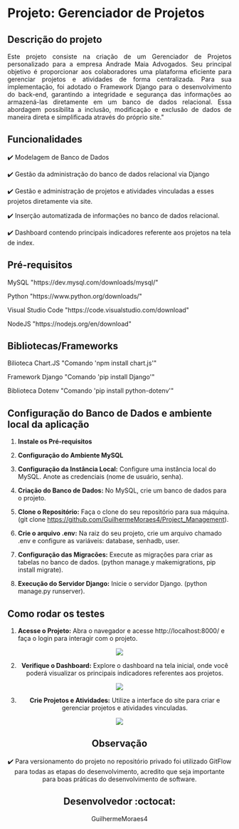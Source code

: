 <h1>Projeto: Gerenciador de Projetos

## Descrição do projeto 

<p align="justify">
 Este projeto consiste na criação de um Gerenciador de Projetos personalizado para a empresa Andrade Maia Advogados. Seu principal objetivo é proporcionar aos colaboradores uma plataforma eficiente para gerenciar projetos e atividades de forma centralizada. Para sua implementação, foi adotado o Framework Django para o desenvolvimento do back-end, garantindo a integridade e segurança das informações ao armazená-las diretamente em um banco de dados relacional. Essa abordagem possibilita a inclusão, modificação e exclusão de dados de maneira direta e simplificada através do próprio site."
</p>

## Funcionalidades

:heavy_check_mark: Modelagem de Banco de Dados

:heavy_check_mark: Gestão da administração do banco de dados relacional via Django

:heavy_check_mark: Gestão e administração de projetos e atividades vinculadas a esses projetos diretamente via site.

:heavy_check_mark: Inserção automatizada de informações no banco de dados relacional.

:heavy_check_mark: Dashboard contendo principais indicadores referente aos projetos na tela de index.


## Pré-requisitos

<dl>MySQL "https://dev.mysql.com/downloads/mysql/"</dl>
<dl>Python "https://www.python.org/downloads/"</dl>
<dl>Visual Studio Code "https://code.visualstudio.com/download"</dl>
<dl>NodeJS "https://nodejs.org/en/download"</dl>

## Bibliotecas/Frameworks

<dl>Bilioteca Chart.JS "Comando 'npm install chart.js'"</dl>
<dl>Framework Django "Comando 'pip install Django'"</dl>
<d1>Biblioteca Dotenv "Comando 'pip install python-dotenv'"</d1>

## Configuração do Banco de Dados e ambiente local da aplicação

1. **Instale os Pré-requisitos**

2. **Configuração do Ambiente MySQL**

3. **Configuração da Instância Local:** Configure uma instância local do MySQL. Anote as credenciais (nome de usuário, senha).

4. **Criação do Banco de Dados:** No MySQL, crie um banco de dados para o projeto.

5. **Clone o Repositório:** Faça o clone do seu repositório para sua máquina. 
    (git clone https://github.com/GuilhermeMoraes4/Project_Management).

6. **Crie o arquivo .env:** Na raiz do seu projeto, crie um arquivo chamado .env e configure as variáveis: database, senhadb, user.

7. **Configuração das Migracões:** Execute as migrações para criar as tabelas no banco de dados. 
    (python manage.y makemigrations, pip install migrate).

8. **Execução do Servidor Django:** Inicie o servidor Django. (python manage.py runserver).

## Como rodar os testes

1. **Acesse o Projeto:** Abra o navegador e acesse http://localhost:8000/  e faça o login para interagir com o projeto.

<div align="center">
<img src="https://github.com/GuilhermeMoraes4/Project_Management/blob/main/wiki_images/tela%20de%20login.jpg">


2. **Verifique o Dashboard:** Explore o dashboard na tela inicial, onde você poderá visualizar os principais indicadores referentes aos projetos.

<div align="center">
<img src="https://github.com/GuilhermeMoraes4/Project_Management/blob/main/wiki_images/Index_dashboard.jpg">

3. **Crie Projetos e Atividades:** Utilize a interface do site para criar e gerenciar projetos e atividades vinculadas.

<div align="center">
<img src="https://github.com/GuilhermeMoraes4/Project_Management/blob/main/wiki_images/Cadastre%20um%20projeto.jpg">

## Observação

:heavy_check_mark: Para versionamento do projeto no repositório privado foi utilizado GitFlow para todas as etapas do desenvolvimento, acredito que seja importante para boas práticas do desenvolvimento de software.

## Desenvolvedor :octocat:
<p>GuilhermeMoraes4</p>

